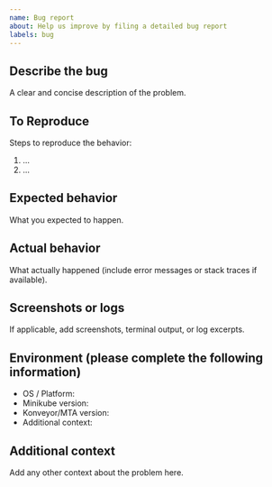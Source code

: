 ```yaml
---
name: Bug report
about: Help us improve by filing a detailed bug report
labels: bug
---
```


## Describe the bug
A clear and concise description of the problem.

## To Reproduce
Steps to reproduce the behavior:
1. ...
2. ...

## Expected behavior
What you expected to happen.

## Actual behavior
What actually happened (include error messages or stack traces if available).

## Screenshots or logs
If applicable, add screenshots, terminal output, or log excerpts.

## Environment (please complete the following information)
- OS / Platform:
- Minikube version:
- Konveyor/MTA version:
- Additional context:

## Additional context
Add any other context about the problem here.
